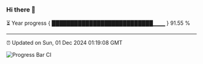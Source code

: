 ### Hi there 👋

⏳ Year progress { ███████████████████████████▁▁▁ } 91.55 %

---

⏰ Updated on Sun, 01 Dec 2024 01:19:08 GMT

![Progress Bar CI](https://github.com/liununu/liununu/workflows/Progress%20Bar%20CI/badge.svg)
